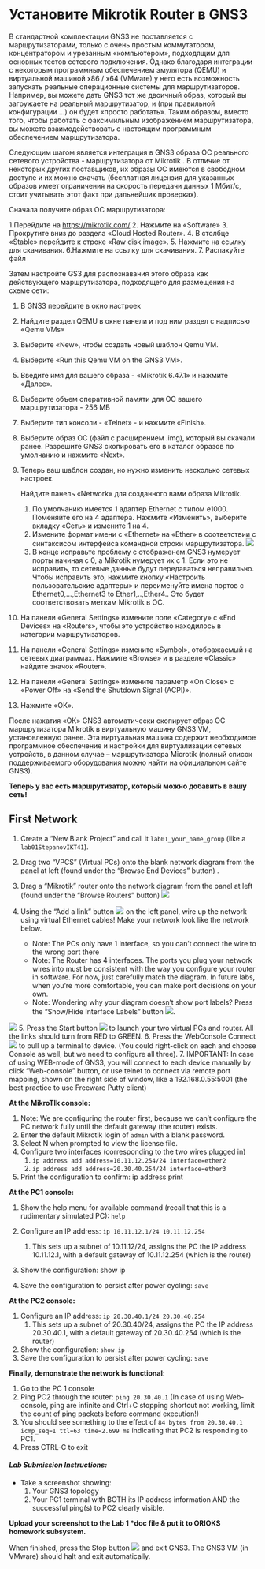 
# Установите Mikrotik Router в GNS3
В стандартной комплектации GNS3 не поставляется с маршрутизаторами, только с очень простым коммутатором, концентратором и урезанным «компьютером», подходящим для основных тестов сетевого подключения.  Однако благодаря интеграции с некоторым программным обеспечением эмулятора (QEMU) и виртуальной машиной x86 / x64 (VMware) у него есть возможность запускать реальные операционные системы для маршрутизаторов. Например, вы можете дать GNS3 тот же двоичный образ, который вы загружаете на реальный маршрутизатор, и (при правильной конфигурации ...) он будет «просто работать». Таким образом, вместо того, чтобы работать с факсимильным изображением маршрутизатора, вы можете взаимодействовать с настоящим программным обеспечением маршрутизатора.

Следующим шагом является интеграция в GNS3 образа ОС реального сетевого устройства - маршрутизатора от  Mikrotik . В отличие от некоторых других поставщиков, их образы ОС имеются в свободном доступе и их можно скачать (бесплатная лицензия для указанных образов имеет ограничения на скорость передачи данных 1 Мбит/с, стоит учитывать этот факт при дальнейших проверках).

 Сначала получите образ ОС маршрутизатора:

1.Перейдите на   https://mikrotik.com/
2. Нажмите на «Software» 
3. Прокрутите вниз до раздела «Cloud Hosted Router». 
4. В столбце «Stable» перейдите к строке «Raw disk image». 
5. Нажмите на ссылку для скачивания.
6.Нажмите на ссылку для скачивания.
7. Распакуйте файл

Затем настройте GS3 для распознавания этого образа как действующего маршрутизатора, подходящего для размещения на схеме сети:

1. В GNS3 перейдите в окно настроек
2. Найдите раздел QEMU в окне панели и под ним раздел с надписью «Qemu VMs»
3. Выберите «New», чтобы создать новый шаблон Qemu VM.
4. Выберите «Run this Qemu VM on the GNS3 VM».
5. Введите имя для вашего образа - «Mikrotik 6.47.1» и нажмите «Далее».
6. Выберите объем оперативной памяти для ОС вашего маршрутизатора - 256 МБ 
7. Выберите тип консоли - «Telnet» - и нажмите «Finish».
8. Выберите образ ОС (файл с расширением .img), который вы скачали ранее. Разрешите GNS3 скопировать его в каталог образов по умолчанию и нажмите «Next».
9. Теперь ваш шаблон создан, но нужно изменить несколько  сетевых настроек.

	Найдите панель «Network» для созданного вами образа Mikrotik.  

	1. По умолчанию имеется 1 адаптер Ethernet с типом e1000. Поменяйте его на 4 адаптера. Нажмите «Изменить», выберите вкладку «Сеть» и измените 1 на 4.
	2. Измените формат имени с «Ethernet» на «Ether» в соответствии с синтаксисом интерфейса командной строки маршрутизатора.
![](./imgs/0.png)
	3. В конце исправьте проблему с отображенем.GNS3 нумерует порты начиная с 0, а Mikrotik нумерует их с 1. Если это не исправить, то сетевые данные будут передаваться неправильно. Чтобы исправить это, нажмите кнопку «Настроить пользовательские адаптеры» и переименуйте имена портов с Ethernet0,...,Ethernet3 to Ether1,..,Ether4.. Это будет соответствовать меткам Mikrotik в ОС.

10. На панели «General Settings» измените поле «Category» с «End Devices» на «Routers», чтобы это устройство находилось в категории маршрутизаторов.
11. На панели «General Settings» измените «Symbol», отображаемый на сетевых диаграммах. Нажмите «Browse» и в разделе «Classic» найдите значок «Router».
12. На панели «General Settings» измените параметр «On Close» с «Power Off» на «Send the Shutdown Signal (ACPI)».
13. Нажмите «ОК».

После нажатия «ОК» GNS3 автоматически скопирует образ ОС маршрутизатора Mikrotik в виртуальную машину GNS3 VM, установленную ранее. Эта виртуальная машина содержит необходимое программное обеспечение и настройки для виртуализации сетевых устройств, в данном случае – маршрутизатора Microtik (полный список поддерживаемого оборудования можно найти на официальном сайте GNS3).


**Теперь у вас есть маршрутизатор, который можно добавить в вашу сеть!**

## First Network

1. Create a “New Blank Project” and call it `lab01_your_name_group` (like a `lab01StepanovIKT41`).
2. Drag two “VPCS” (Virtual PCs) onto the blank network diagram from the panel at left (found under the “Browse End Devices” button) .
3. Drag a “Mikrotik” router onto the network diagram from the panel at left (found under the “Browse Routers” button)  ![](./imgs/1.png)
4. Using the “Add a link” button ![](./imgs/2.png)  on the left panel, wire up the network using virtual Ethernet cables! Make your network look like the network below.
	
	* Note: The PCs only have 1 interface, so you can’t connect the wire to the wrong port there
	* Note: The Router has 4 interfaces. The ports you plug your network wires into must be consistent with the way you configure your router in software. For now, just carefully match the diagram. In future labs, when you’re more comfortable, you can make port decisions on your own.
	* Note: Wondering why your diagram doesn’t show port labels? Press the “Show/Hide Interface Labels” button ![](./imgs/3.png).

![](./imgs/4.png)
5. Press the Start button ![](./imgs/5.png) to launch your two virtual PCs and router. All the links should turn from RED to GREEN.
6. Press the WebConsole Connect ![](./imgs/6.png) to pull up a terminal to device. (You could right-click on each and choose Console as well, but we need to configure all three).
7. IMPORTANT: In case of using WEB-mode of GNS3, you will connect to each device manually by click “Web-console” button, or use telnet to connect via remote port mapping, shown on the right side of window, like a 192.168.0.55:5001 (the best practice to use Freeware Putty client)

**At the MikroTIk console:**

1. Note: We are configuring the router first, because we can’t configure the PC network fully until the default gateway (the router) exists.
2. Enter the default Mikrotik login of `admin` with a blank password.
3. Select N when prompted to view the license file.
4. Configure two interfaces (corresponding to the two wires plugged in)
	1. `ip address add address=10.11.12.254/24 interface=ether2`
	2. `ip address add address=20.30.40.254/24 interface=ether3`
5. Print the configuration to confirm: ip address print

**At the PC1 console:**

1. Show the help menu for available command (recall that this is a rudimentary simulated PC): `help`
2. Configure an IP address: `ip 10.11.12.1/24 10.11.12.254`
	1. This sets up a subnet of 10.11.12/24, assigns the PC the IP address 10.11.12.1, with a default gateway of 10.11.12.254 (which is the router)


3. Show the configuration: show ip
4. Save the configuration to persist after power cycling: `save`

**At the PC2 console:**

1. Configure an IP address: `ip 20.30.40.1/24 20.30.40.254`
	1. This sets up a subnet of 20.30.40/24, assigns the PC the IP address 20.30.40.1, with a default gateway of 20.30.40.254 (which is the router)
2. Show the configuration: `show ip`
3. Save the configuration to persist after power cycling: `save`

**Finally, demonstrate the network is functional:**

1. Go to the PC 1 console
2. Ping PC2 through the router: `ping 20.30.40.1` (In case of using Web-console, ping are infinite and Ctrl+C stopping shortcut not working, limit the count of ping packets before command execution!)
3. You should see something to the effect of `84 bytes from 20.30.40.1 icmp_seq=1 ttl=63 time=2.699 ms` indicating that PC2 is responding to PC1.
4. Press CTRL-C to exit


#### ***Lab Submission Instructions:***
* Take a screenshot showing:
	1. Your GNS3 topology
	2. Your PC1 terminal with BOTH its IP address information AND the successful ping(s) to PC2 clearly visible.

**Upload your screenshot to the Lab 1 \*doc file & put it to ORIOKS homework subsystem.**

When finished, press the Stop button ![](./imgs/7.png)  and exit GNS3. The GNS3 VM (in VMware) should halt and exit automatically.

